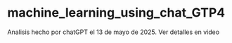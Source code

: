 # machine_learning_using_chat_GTP4
Analisis hecho por chatGPT el 13 de mayo de 2025. Ver detalles en video
